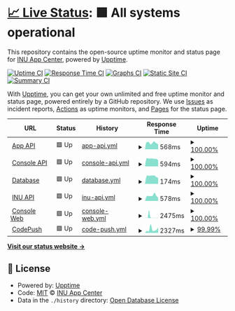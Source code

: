 # [📈 Live Status](https://status.inu-cafeteria.app): <!--live status--> **🟩 All systems operational**

This repository contains the open-source uptime monitor and status page for [INU App Center](https://inu-appcenter.firebaseapp.com), powered by [Upptime](https://github.com/upptime/upptime).

[![Uptime CI](https://github.com/inu-appcenter/cafeteria-status/workflows/Uptime%20CI/badge.svg)](https://github.com/inu-appcenter/cafeteria-status/actions?query=workflow%3A%22Uptime+CI%22)
[![Response Time CI](https://github.com/inu-appcenter/cafeteria-status/workflows/Response%20Time%20CI/badge.svg)](https://github.com/inu-appcenter/cafeteria-status/actions?query=workflow%3A%22Response+Time+CI%22)
[![Graphs CI](https://github.com/inu-appcenter/cafeteria-status/workflows/Graphs%20CI/badge.svg)](https://github.com/inu-appcenter/cafeteria-status/actions?query=workflow%3A%22Graphs+CI%22)
[![Static Site CI](https://github.com/inu-appcenter/cafeteria-status/workflows/Static%20Site%20CI/badge.svg)](https://github.com/inu-appcenter/cafeteria-status/actions?query=workflow%3A%22Static+Site+CI%22)
[![Summary CI](https://github.com/inu-appcenter/cafeteria-status/workflows/Summary%20CI/badge.svg)](https://github.com/inu-appcenter/cafeteria-status/actions?query=workflow%3A%22Summary+CI%22)

With [Upptime](https://upptime.js.org), you can get your own unlimited and free uptime monitor and status page, powered entirely by a GitHub repository. We use [Issues](https://github.com/inu-appcenter/cafeteria-status/issues) as incident reports, [Actions](https://github.com/inu-appcenter/cafeteria-status/actions) as uptime monitors, and [Pages](https://status.inu-cafeteria.app) for the status page.

<!--start: status pages-->
<!-- This summary is generated by Upptime (https://github.com/upptime/upptime) -->
<!-- Do not edit this manually, your changes will be overwritten -->
<!-- prettier-ignore -->
| URL | Status | History | Response Time | Uptime |
| --- | ------ | ------- | ------------- | ------ |
| <img alt="" src="https://favicons.githubusercontent.com/api.inu-cafeteria.app" height="13"> [App API](https://api.inu-cafeteria.app) | 🟩 Up | [app-api.yml](https://github.com/inu-appcenter/cafeteria-status/commits/HEAD/history/app-api.yml) | <details><summary><img alt="Response time graph" src="./graphs/app-api/response-time-week.png" height="20"> 568ms</summary><br><a href="https://status.inu-cafeteria.app/history/app-api"><img alt="Response time 670" src="https://img.shields.io/endpoint?url=https%3A%2F%2Fraw.githubusercontent.com%2Finu-appcenter%2Fcafeteria-status%2FHEAD%2Fapi%2Fapp-api%2Fresponse-time.json"></a><br><a href="https://status.inu-cafeteria.app/history/app-api"><img alt="24-hour response time 424" src="https://img.shields.io/endpoint?url=https%3A%2F%2Fraw.githubusercontent.com%2Finu-appcenter%2Fcafeteria-status%2FHEAD%2Fapi%2Fapp-api%2Fresponse-time-day.json"></a><br><a href="https://status.inu-cafeteria.app/history/app-api"><img alt="7-day response time 568" src="https://img.shields.io/endpoint?url=https%3A%2F%2Fraw.githubusercontent.com%2Finu-appcenter%2Fcafeteria-status%2FHEAD%2Fapi%2Fapp-api%2Fresponse-time-week.json"></a><br><a href="https://status.inu-cafeteria.app/history/app-api"><img alt="30-day response time 579" src="https://img.shields.io/endpoint?url=https%3A%2F%2Fraw.githubusercontent.com%2Finu-appcenter%2Fcafeteria-status%2FHEAD%2Fapi%2Fapp-api%2Fresponse-time-month.json"></a><br><a href="https://status.inu-cafeteria.app/history/app-api"><img alt="1-year response time 670" src="https://img.shields.io/endpoint?url=https%3A%2F%2Fraw.githubusercontent.com%2Finu-appcenter%2Fcafeteria-status%2FHEAD%2Fapi%2Fapp-api%2Fresponse-time-year.json"></a></details> | <details><summary><a href="https://status.inu-cafeteria.app/history/app-api">100.00%</a></summary><a href="https://status.inu-cafeteria.app/history/app-api"><img alt="All-time uptime 99.99%" src="https://img.shields.io/endpoint?url=https%3A%2F%2Fraw.githubusercontent.com%2Finu-appcenter%2Fcafeteria-status%2FHEAD%2Fapi%2Fapp-api%2Fuptime.json"></a><br><a href="https://status.inu-cafeteria.app/history/app-api"><img alt="24-hour uptime 100.00%" src="https://img.shields.io/endpoint?url=https%3A%2F%2Fraw.githubusercontent.com%2Finu-appcenter%2Fcafeteria-status%2FHEAD%2Fapi%2Fapp-api%2Fuptime-day.json"></a><br><a href="https://status.inu-cafeteria.app/history/app-api"><img alt="7-day uptime 100.00%" src="https://img.shields.io/endpoint?url=https%3A%2F%2Fraw.githubusercontent.com%2Finu-appcenter%2Fcafeteria-status%2FHEAD%2Fapi%2Fapp-api%2Fuptime-week.json"></a><br><a href="https://status.inu-cafeteria.app/history/app-api"><img alt="30-day uptime 100.00%" src="https://img.shields.io/endpoint?url=https%3A%2F%2Fraw.githubusercontent.com%2Finu-appcenter%2Fcafeteria-status%2FHEAD%2Fapi%2Fapp-api%2Fuptime-month.json"></a><br><a href="https://status.inu-cafeteria.app/history/app-api"><img alt="1-year uptime 99.99%" src="https://img.shields.io/endpoint?url=https%3A%2F%2Fraw.githubusercontent.com%2Finu-appcenter%2Fcafeteria-status%2FHEAD%2Fapi%2Fapp-api%2Fuptime-year.json"></a></details>
| <img alt="" src="https://favicons.githubusercontent.com/console-api.inu-cafeteria.app" height="13"> [Console API](https://console-api.inu-cafeteria.app) | 🟩 Up | [console-api.yml](https://github.com/inu-appcenter/cafeteria-status/commits/HEAD/history/console-api.yml) | <details><summary><img alt="Response time graph" src="./graphs/console-api/response-time-week.png" height="20"> 594ms</summary><br><a href="https://status.inu-cafeteria.app/history/console-api"><img alt="Response time 629" src="https://img.shields.io/endpoint?url=https%3A%2F%2Fraw.githubusercontent.com%2Finu-appcenter%2Fcafeteria-status%2FHEAD%2Fapi%2Fconsole-api%2Fresponse-time.json"></a><br><a href="https://status.inu-cafeteria.app/history/console-api"><img alt="24-hour response time 488" src="https://img.shields.io/endpoint?url=https%3A%2F%2Fraw.githubusercontent.com%2Finu-appcenter%2Fcafeteria-status%2FHEAD%2Fapi%2Fconsole-api%2Fresponse-time-day.json"></a><br><a href="https://status.inu-cafeteria.app/history/console-api"><img alt="7-day response time 594" src="https://img.shields.io/endpoint?url=https%3A%2F%2Fraw.githubusercontent.com%2Finu-appcenter%2Fcafeteria-status%2FHEAD%2Fapi%2Fconsole-api%2Fresponse-time-week.json"></a><br><a href="https://status.inu-cafeteria.app/history/console-api"><img alt="30-day response time 578" src="https://img.shields.io/endpoint?url=https%3A%2F%2Fraw.githubusercontent.com%2Finu-appcenter%2Fcafeteria-status%2FHEAD%2Fapi%2Fconsole-api%2Fresponse-time-month.json"></a><br><a href="https://status.inu-cafeteria.app/history/console-api"><img alt="1-year response time 629" src="https://img.shields.io/endpoint?url=https%3A%2F%2Fraw.githubusercontent.com%2Finu-appcenter%2Fcafeteria-status%2FHEAD%2Fapi%2Fconsole-api%2Fresponse-time-year.json"></a></details> | <details><summary><a href="https://status.inu-cafeteria.app/history/console-api">100.00%</a></summary><a href="https://status.inu-cafeteria.app/history/console-api"><img alt="All-time uptime 100.00%" src="https://img.shields.io/endpoint?url=https%3A%2F%2Fraw.githubusercontent.com%2Finu-appcenter%2Fcafeteria-status%2FHEAD%2Fapi%2Fconsole-api%2Fuptime.json"></a><br><a href="https://status.inu-cafeteria.app/history/console-api"><img alt="24-hour uptime 100.00%" src="https://img.shields.io/endpoint?url=https%3A%2F%2Fraw.githubusercontent.com%2Finu-appcenter%2Fcafeteria-status%2FHEAD%2Fapi%2Fconsole-api%2Fuptime-day.json"></a><br><a href="https://status.inu-cafeteria.app/history/console-api"><img alt="7-day uptime 100.00%" src="https://img.shields.io/endpoint?url=https%3A%2F%2Fraw.githubusercontent.com%2Finu-appcenter%2Fcafeteria-status%2FHEAD%2Fapi%2Fconsole-api%2Fuptime-week.json"></a><br><a href="https://status.inu-cafeteria.app/history/console-api"><img alt="30-day uptime 100.00%" src="https://img.shields.io/endpoint?url=https%3A%2F%2Fraw.githubusercontent.com%2Finu-appcenter%2Fcafeteria-status%2FHEAD%2Fapi%2Fconsole-api%2Fuptime-month.json"></a><br><a href="https://status.inu-cafeteria.app/history/console-api"><img alt="1-year uptime 100.00%" src="https://img.shields.io/endpoint?url=https%3A%2F%2Fraw.githubusercontent.com%2Finu-appcenter%2Fcafeteria-status%2FHEAD%2Fapi%2Fconsole-api%2Fuptime-year.json"></a></details>
| <img alt="" src="https://favicons.githubusercontent.com/null" height="13"> [Database](api.inu-cafeteria.app) | 🟩 Up | [database.yml](https://github.com/inu-appcenter/cafeteria-status/commits/HEAD/history/database.yml) | <details><summary><img alt="Response time graph" src="./graphs/database/response-time-week.png" height="20"> 174ms</summary><br><a href="https://status.inu-cafeteria.app/history/database"><img alt="Response time 168" src="https://img.shields.io/endpoint?url=https%3A%2F%2Fraw.githubusercontent.com%2Finu-appcenter%2Fcafeteria-status%2FHEAD%2Fapi%2Fdatabase%2Fresponse-time.json"></a><br><a href="https://status.inu-cafeteria.app/history/database"><img alt="24-hour response time 135" src="https://img.shields.io/endpoint?url=https%3A%2F%2Fraw.githubusercontent.com%2Finu-appcenter%2Fcafeteria-status%2FHEAD%2Fapi%2Fdatabase%2Fresponse-time-day.json"></a><br><a href="https://status.inu-cafeteria.app/history/database"><img alt="7-day response time 174" src="https://img.shields.io/endpoint?url=https%3A%2F%2Fraw.githubusercontent.com%2Finu-appcenter%2Fcafeteria-status%2FHEAD%2Fapi%2Fdatabase%2Fresponse-time-week.json"></a><br><a href="https://status.inu-cafeteria.app/history/database"><img alt="30-day response time 168" src="https://img.shields.io/endpoint?url=https%3A%2F%2Fraw.githubusercontent.com%2Finu-appcenter%2Fcafeteria-status%2FHEAD%2Fapi%2Fdatabase%2Fresponse-time-month.json"></a><br><a href="https://status.inu-cafeteria.app/history/database"><img alt="1-year response time 168" src="https://img.shields.io/endpoint?url=https%3A%2F%2Fraw.githubusercontent.com%2Finu-appcenter%2Fcafeteria-status%2FHEAD%2Fapi%2Fdatabase%2Fresponse-time-year.json"></a></details> | <details><summary><a href="https://status.inu-cafeteria.app/history/database">100.00%</a></summary><a href="https://status.inu-cafeteria.app/history/database"><img alt="All-time uptime 100.00%" src="https://img.shields.io/endpoint?url=https%3A%2F%2Fraw.githubusercontent.com%2Finu-appcenter%2Fcafeteria-status%2FHEAD%2Fapi%2Fdatabase%2Fuptime.json"></a><br><a href="https://status.inu-cafeteria.app/history/database"><img alt="24-hour uptime 100.00%" src="https://img.shields.io/endpoint?url=https%3A%2F%2Fraw.githubusercontent.com%2Finu-appcenter%2Fcafeteria-status%2FHEAD%2Fapi%2Fdatabase%2Fuptime-day.json"></a><br><a href="https://status.inu-cafeteria.app/history/database"><img alt="7-day uptime 100.00%" src="https://img.shields.io/endpoint?url=https%3A%2F%2Fraw.githubusercontent.com%2Finu-appcenter%2Fcafeteria-status%2FHEAD%2Fapi%2Fdatabase%2Fuptime-week.json"></a><br><a href="https://status.inu-cafeteria.app/history/database"><img alt="30-day uptime 100.00%" src="https://img.shields.io/endpoint?url=https%3A%2F%2Fraw.githubusercontent.com%2Finu-appcenter%2Fcafeteria-status%2FHEAD%2Fapi%2Fdatabase%2Fuptime-month.json"></a><br><a href="https://status.inu-cafeteria.app/history/database"><img alt="1-year uptime 100.00%" src="https://img.shields.io/endpoint?url=https%3A%2F%2Fraw.githubusercontent.com%2Finu-appcenter%2Fcafeteria-status%2FHEAD%2Fapi%2Fdatabase%2Fuptime-year.json"></a></details>
| <img alt="" src="https://favicons.githubusercontent.com/api.inuappcenter.kr" height="13"> [INU API](http://api.inuappcenter.kr:8080) | 🟩 Up | [inu-api.yml](https://github.com/inu-appcenter/cafeteria-status/commits/HEAD/history/inu-api.yml) | <details><summary><img alt="Response time graph" src="./graphs/inu-api/response-time-week.png" height="20"> 578ms</summary><br><a href="https://status.inu-cafeteria.app/history/inu-api"><img alt="Response time 852" src="https://img.shields.io/endpoint?url=https%3A%2F%2Fraw.githubusercontent.com%2Finu-appcenter%2Fcafeteria-status%2FHEAD%2Fapi%2Finu-api%2Fresponse-time.json"></a><br><a href="https://status.inu-cafeteria.app/history/inu-api"><img alt="24-hour response time 346" src="https://img.shields.io/endpoint?url=https%3A%2F%2Fraw.githubusercontent.com%2Finu-appcenter%2Fcafeteria-status%2FHEAD%2Fapi%2Finu-api%2Fresponse-time-day.json"></a><br><a href="https://status.inu-cafeteria.app/history/inu-api"><img alt="7-day response time 578" src="https://img.shields.io/endpoint?url=https%3A%2F%2Fraw.githubusercontent.com%2Finu-appcenter%2Fcafeteria-status%2FHEAD%2Fapi%2Finu-api%2Fresponse-time-week.json"></a><br><a href="https://status.inu-cafeteria.app/history/inu-api"><img alt="30-day response time 565" src="https://img.shields.io/endpoint?url=https%3A%2F%2Fraw.githubusercontent.com%2Finu-appcenter%2Fcafeteria-status%2FHEAD%2Fapi%2Finu-api%2Fresponse-time-month.json"></a><br><a href="https://status.inu-cafeteria.app/history/inu-api"><img alt="1-year response time 852" src="https://img.shields.io/endpoint?url=https%3A%2F%2Fraw.githubusercontent.com%2Finu-appcenter%2Fcafeteria-status%2FHEAD%2Fapi%2Finu-api%2Fresponse-time-year.json"></a></details> | <details><summary><a href="https://status.inu-cafeteria.app/history/inu-api">100.00%</a></summary><a href="https://status.inu-cafeteria.app/history/inu-api"><img alt="All-time uptime 98.19%" src="https://img.shields.io/endpoint?url=https%3A%2F%2Fraw.githubusercontent.com%2Finu-appcenter%2Fcafeteria-status%2FHEAD%2Fapi%2Finu-api%2Fuptime.json"></a><br><a href="https://status.inu-cafeteria.app/history/inu-api"><img alt="24-hour uptime 100.00%" src="https://img.shields.io/endpoint?url=https%3A%2F%2Fraw.githubusercontent.com%2Finu-appcenter%2Fcafeteria-status%2FHEAD%2Fapi%2Finu-api%2Fuptime-day.json"></a><br><a href="https://status.inu-cafeteria.app/history/inu-api"><img alt="7-day uptime 100.00%" src="https://img.shields.io/endpoint?url=https%3A%2F%2Fraw.githubusercontent.com%2Finu-appcenter%2Fcafeteria-status%2FHEAD%2Fapi%2Finu-api%2Fuptime-week.json"></a><br><a href="https://status.inu-cafeteria.app/history/inu-api"><img alt="30-day uptime 100.00%" src="https://img.shields.io/endpoint?url=https%3A%2F%2Fraw.githubusercontent.com%2Finu-appcenter%2Fcafeteria-status%2FHEAD%2Fapi%2Finu-api%2Fuptime-month.json"></a><br><a href="https://status.inu-cafeteria.app/history/inu-api"><img alt="1-year uptime 98.19%" src="https://img.shields.io/endpoint?url=https%3A%2F%2Fraw.githubusercontent.com%2Finu-appcenter%2Fcafeteria-status%2FHEAD%2Fapi%2Finu-api%2Fuptime-year.json"></a></details>
| <img alt="" src="https://favicons.githubusercontent.com/console.inu-cafeteria.app" height="13"> [Console Web](https://console.inu-cafeteria.app) | 🟩 Up | [console-web.yml](https://github.com/inu-appcenter/cafeteria-status/commits/HEAD/history/console-web.yml) | <details><summary><img alt="Response time graph" src="./graphs/console-web/response-time-week.png" height="20"> 2475ms</summary><br><a href="https://status.inu-cafeteria.app/history/console-web"><img alt="Response time 850" src="https://img.shields.io/endpoint?url=https%3A%2F%2Fraw.githubusercontent.com%2Finu-appcenter%2Fcafeteria-status%2FHEAD%2Fapi%2Fconsole-web%2Fresponse-time.json"></a><br><a href="https://status.inu-cafeteria.app/history/console-web"><img alt="24-hour response time 156" src="https://img.shields.io/endpoint?url=https%3A%2F%2Fraw.githubusercontent.com%2Finu-appcenter%2Fcafeteria-status%2FHEAD%2Fapi%2Fconsole-web%2Fresponse-time-day.json"></a><br><a href="https://status.inu-cafeteria.app/history/console-web"><img alt="7-day response time 2475" src="https://img.shields.io/endpoint?url=https%3A%2F%2Fraw.githubusercontent.com%2Finu-appcenter%2Fcafeteria-status%2FHEAD%2Fapi%2Fconsole-web%2Fresponse-time-week.json"></a><br><a href="https://status.inu-cafeteria.app/history/console-web"><img alt="30-day response time 1223" src="https://img.shields.io/endpoint?url=https%3A%2F%2Fraw.githubusercontent.com%2Finu-appcenter%2Fcafeteria-status%2FHEAD%2Fapi%2Fconsole-web%2Fresponse-time-month.json"></a><br><a href="https://status.inu-cafeteria.app/history/console-web"><img alt="1-year response time 850" src="https://img.shields.io/endpoint?url=https%3A%2F%2Fraw.githubusercontent.com%2Finu-appcenter%2Fcafeteria-status%2FHEAD%2Fapi%2Fconsole-web%2Fresponse-time-year.json"></a></details> | <details><summary><a href="https://status.inu-cafeteria.app/history/console-web">100.00%</a></summary><a href="https://status.inu-cafeteria.app/history/console-web"><img alt="All-time uptime 100.00%" src="https://img.shields.io/endpoint?url=https%3A%2F%2Fraw.githubusercontent.com%2Finu-appcenter%2Fcafeteria-status%2FHEAD%2Fapi%2Fconsole-web%2Fuptime.json"></a><br><a href="https://status.inu-cafeteria.app/history/console-web"><img alt="24-hour uptime 100.00%" src="https://img.shields.io/endpoint?url=https%3A%2F%2Fraw.githubusercontent.com%2Finu-appcenter%2Fcafeteria-status%2FHEAD%2Fapi%2Fconsole-web%2Fuptime-day.json"></a><br><a href="https://status.inu-cafeteria.app/history/console-web"><img alt="7-day uptime 100.00%" src="https://img.shields.io/endpoint?url=https%3A%2F%2Fraw.githubusercontent.com%2Finu-appcenter%2Fcafeteria-status%2FHEAD%2Fapi%2Fconsole-web%2Fuptime-week.json"></a><br><a href="https://status.inu-cafeteria.app/history/console-web"><img alt="30-day uptime 100.00%" src="https://img.shields.io/endpoint?url=https%3A%2F%2Fraw.githubusercontent.com%2Finu-appcenter%2Fcafeteria-status%2FHEAD%2Fapi%2Fconsole-web%2Fuptime-month.json"></a><br><a href="https://status.inu-cafeteria.app/history/console-web"><img alt="1-year uptime 100.00%" src="https://img.shields.io/endpoint?url=https%3A%2F%2Fraw.githubusercontent.com%2Finu-appcenter%2Fcafeteria-status%2FHEAD%2Fapi%2Fconsole-web%2Fuptime-year.json"></a></details>
| <img alt="" src="https://favicons.githubusercontent.com/codepush.appcenter.ms" height="13"> [CodePush](https://codepush.appcenter.ms/v0.1/public/codepush/update_check?deployment_key=Fzqu71x4FXhOaKcAiwpqXkFQddjgYl2dIUW2K&app_version=4.4.1) | 🟩 Up | [code-push.yml](https://github.com/inu-appcenter/cafeteria-status/commits/HEAD/history/code-push.yml) | <details><summary><img alt="Response time graph" src="./graphs/code-push/response-time-week.png" height="20"> 2327ms</summary><br><a href="https://status.inu-cafeteria.app/history/code-push"><img alt="Response time 2182" src="https://img.shields.io/endpoint?url=https%3A%2F%2Fraw.githubusercontent.com%2Finu-appcenter%2Fcafeteria-status%2FHEAD%2Fapi%2Fcode-push%2Fresponse-time.json"></a><br><a href="https://status.inu-cafeteria.app/history/code-push"><img alt="24-hour response time 5286" src="https://img.shields.io/endpoint?url=https%3A%2F%2Fraw.githubusercontent.com%2Finu-appcenter%2Fcafeteria-status%2FHEAD%2Fapi%2Fcode-push%2Fresponse-time-day.json"></a><br><a href="https://status.inu-cafeteria.app/history/code-push"><img alt="7-day response time 2327" src="https://img.shields.io/endpoint?url=https%3A%2F%2Fraw.githubusercontent.com%2Finu-appcenter%2Fcafeteria-status%2FHEAD%2Fapi%2Fcode-push%2Fresponse-time-week.json"></a><br><a href="https://status.inu-cafeteria.app/history/code-push"><img alt="30-day response time 963" src="https://img.shields.io/endpoint?url=https%3A%2F%2Fraw.githubusercontent.com%2Finu-appcenter%2Fcafeteria-status%2FHEAD%2Fapi%2Fcode-push%2Fresponse-time-month.json"></a><br><a href="https://status.inu-cafeteria.app/history/code-push"><img alt="1-year response time 2182" src="https://img.shields.io/endpoint?url=https%3A%2F%2Fraw.githubusercontent.com%2Finu-appcenter%2Fcafeteria-status%2FHEAD%2Fapi%2Fcode-push%2Fresponse-time-year.json"></a></details> | <details><summary><a href="https://status.inu-cafeteria.app/history/code-push">99.99%</a></summary><a href="https://status.inu-cafeteria.app/history/code-push"><img alt="All-time uptime 97.03%" src="https://img.shields.io/endpoint?url=https%3A%2F%2Fraw.githubusercontent.com%2Finu-appcenter%2Fcafeteria-status%2FHEAD%2Fapi%2Fcode-push%2Fuptime.json"></a><br><a href="https://status.inu-cafeteria.app/history/code-push"><img alt="24-hour uptime 99.95%" src="https://img.shields.io/endpoint?url=https%3A%2F%2Fraw.githubusercontent.com%2Finu-appcenter%2Fcafeteria-status%2FHEAD%2Fapi%2Fcode-push%2Fuptime-day.json"></a><br><a href="https://status.inu-cafeteria.app/history/code-push"><img alt="7-day uptime 99.99%" src="https://img.shields.io/endpoint?url=https%3A%2F%2Fraw.githubusercontent.com%2Finu-appcenter%2Fcafeteria-status%2FHEAD%2Fapi%2Fcode-push%2Fuptime-week.json"></a><br><a href="https://status.inu-cafeteria.app/history/code-push"><img alt="30-day uptime 100.00%" src="https://img.shields.io/endpoint?url=https%3A%2F%2Fraw.githubusercontent.com%2Finu-appcenter%2Fcafeteria-status%2FHEAD%2Fapi%2Fcode-push%2Fuptime-month.json"></a><br><a href="https://status.inu-cafeteria.app/history/code-push"><img alt="1-year uptime 97.03%" src="https://img.shields.io/endpoint?url=https%3A%2F%2Fraw.githubusercontent.com%2Finu-appcenter%2Fcafeteria-status%2FHEAD%2Fapi%2Fcode-push%2Fuptime-year.json"></a></details>

<!--end: status pages-->

[**Visit our status website →**](https://status.inu-cafeteria.app)

## 📄 License

- Powered by: [Upptime](https://github.com/upptime/upptime)
- Code: [MIT](./LICENSE) © [INU App Center](https://inu-appcenter.firebaseapp.com)
- Data in the `./history` directory: [Open Database License](https://opendatacommons.org/licenses/odbl/1-0/)
